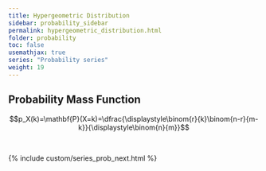 ```yaml
---
title: Hypergeometric Distribution
sidebar: probability_sidebar
permalink: hypergeometric_distribution.html
folder: probability
toc: false
usemathjax: true
series: "Probability series"
weight: 19
---
```


## Probability Mass Function

$$p_X(k)=\mathbf{P}(X=k)=\dfrac{\displaystyle\binom{r}{k}\binom{n-r}{m-k}}{\displaystyle\binom{n}{m}}$$

<br>

{% include custom/series_prob_next.html %}
